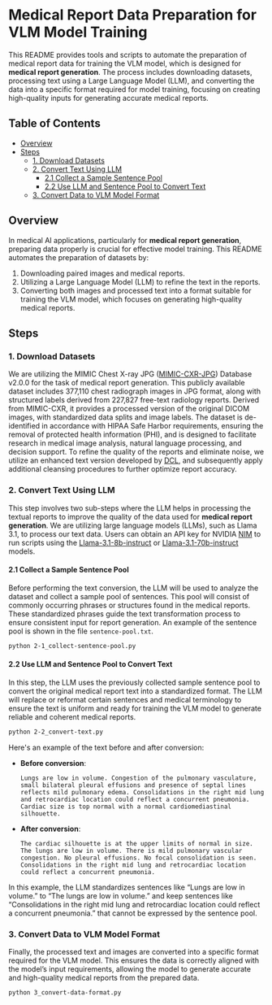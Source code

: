 # Medical Report Data Preparation for VLM Model Training

This README provides tools and scripts to automate the preparation of medical report data for training the VLM model, which is designed for **medical report generation**. The process includes downloading datasets, processing text using a Large Language Model (LLM), and converting the data into a specific format required for model training, focusing on creating high-quality inputs for generating accurate medical reports.

## Table of Contents
- [Overview](#overview)
- [Steps](#steps)
  - [1. Download Datasets](#1-download-datasets)
  - [2. Convert Text Using LLM](#2-convert-text-using-llm)
    - [2.1 Collect a Sample Sentence Pool](#21-collect-a-sample-sentence-pool)
    - [2.2 Use LLM and Sentence Pool to Convert Text](#22-use-llm-and-sentence-pool-to-convert-text)
  - [3. Convert Data to VLM Model Format](#3-convert-data-to-vlm-model-format)

## Overview

In medical AI applications, particularly for **medical report generation**, preparing data properly is crucial for effective model training. This README automates the preparation of datasets by:
1. Downloading paired images and medical reports.
2. Utilizing a Large Language Model (LLM) to refine the text in the reports.
3. Converting both images and processed text into a format suitable for training the VLM model, which focuses on generating high-quality medical reports.

## Steps

### 1. Download Datasets

We are utilizing the MIMIC Chest X-ray JPG ([MIMIC-CXR-JPG](https://physionet.org/content/mimic-cxr-jpg/2.1.0/)) Database v2.0.0 for the task of medical report generation. This publicly available dataset includes 377,110 chest radiograph images in JPG format, along with structured labels derived from 227,827 free-text radiology reports. Derived from MIMIC-CXR, it provides a processed version of the original DICOM images, with standardized data splits and image labels. The dataset is de-identified in accordance with HIPAA Safe Harbor requirements, ensuring the removal of protected health information (PHI), and is designed to facilitate research in medical image analysis, natural language processing, and decision support.
To refine the quality of the reports and eliminate noise, we utilize an enhanced text version developed by [DCL](https://github.com/mlii0117/DCL), and subsequently apply additional cleansing procedures to further optimize report accuracy.

### 2. Convert Text Using LLM

This step involves two sub-steps where the LLM helps in processing the textual reports to improve the quality of the data used for **medical report generation**.
We are utilizing large language models (LLMs), such as Llama 3.1, to process our text data. Users can obtain an API key for NVIDIA [NIM](https://build.nvidia.com/explore/discover) to run scripts using the [Llama-3.1-8b-instruct](https://build.nvidia.com/meta/llama-3_1-8b-instruct) or [Llama-3.1-70b-instruct](https://build.nvidia.com/meta/llama-3_1-70b-instruct) models.

#### 2.1 Collect a Sample Sentence Pool

Before performing the text conversion, the LLM will be used to analyze the dataset and collect a sample pool of sentences.
This pool will consist of commonly occurring phrases or structures found in the medical reports.
These standardized phrases guide the text transformation process to ensure consistent input for report generation.
An example of the sentence pool is shown in the file `sentence-pool.txt`.

```bash
python 2-1_collect-sentence-pool.py
```

#### 2.2 Use LLM and Sentence Pool to Convert Text

In this step, the LLM uses the previously collected sample sentence pool to convert the original medical report text into a standardized format. The LLM will replace or reformat certain sentences and medical terminology to ensure the text is uniform and ready for training the VLM model to generate reliable and coherent medical reports.

```bash
python 2-2_convert-text.py
```

Here's an example of the text before and after conversion:

- **Before conversion**:
    ```text
    Lungs are low in volume. Congestion of the pulmonary vasculature, small bilateral pleural effusions and presence of septal lines reflects mild pulmonary edema. Consolidations in the right mid lung and retrocardiac location could reflect a concurrent pneumonia. Cardiac size is top normal with a normal cardiomediastinal silhouette.
    ```

- **After conversion**:
    ```text
    The cardiac silhouette is at the upper limits of normal in size. The lungs are low in volume. There is mild pulmonary vascular congestion. No pleural effusions. No focal consolidation is seen. Consolidations in the right mid lung and retrocardiac location could reflect a concurrent pneumonia.
    ```

In this example, the LLM standardizes sentences like “Lungs are low in volume.” to “The lungs are low in volume.” and keep sentences like “Consolidations in the right mid lung and retrocardiac location could reflect a concurrent pneumonia.” that cannot be expressed by the sentence pool.

### 3. Convert Data to VLM Model Format

Finally, the processed text and images are converted into a specific format required for the VLM model. This ensures the data is correctly aligned with the model’s input requirements, allowing the model to generate accurate and high-quality medical reports from the prepared data.

```bash
python 3_convert-data-format.py
```
